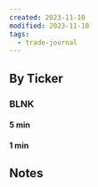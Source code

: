 ```yaml
---
created: 2023-11-10
modified: 2023-11-10
tags:
  - trade-journal
---
```

## By Ticker
### BLNK
#### 5 min
#### 1 min

## Notes